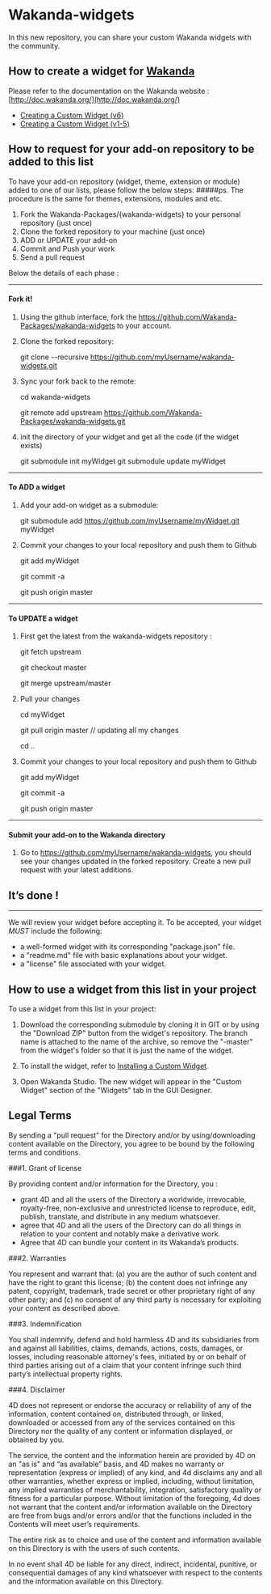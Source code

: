 # Wakanda-widgets

In this new repository, you can share your custom Wakanda widgets with the community.

## How to create a widget for [Wakanda](http://wakanda.org)

Please refer to the documentation on the Wakanda website : [http://doc.wakanda.org/](http://doc.wakanda.org/)

* [Creating a Custom Widget (v6)](http://doc.wakanda.org/Wakanda0.DevBranch/help/Title/en/page3849.html)
* [Creating a Custom Widget (v1-5)](http://doc.wakanda.org/WakandaStudio0/help/Title/en/page2040.html)

## How to request for your add-on repository to be added to this list

To have your add-on repository (widget, theme, extension or module) added to one of our lists, please follow the below steps:
#####ps. The procedure is the same for themes, extensions, modules and etc. 

1. Fork the Wakanda-Packages/{wakanda-widgets} to your personal repository (just once)
2. Clone the forked repository to your machine (just once)
3. ADD or UPDATE your add-on 
4. Commit and Push your work
5. Send a pull request

Below the details of each phase :

***

#### Fork it!

1. Using the github interface, fork the https://github.com/Wakanda-Packages/wakanda-widgets to your account. 

2. Clone the forked repository:

	git clone --recursive https://github.com/myUsername/wakanda-widgets.git


3. Sync your fork back to the remote:


	cd wakanda-widgets
	
	git remote add upstream https://github.com/Wakanda-Packages/wakanda-widgets.git
	
4. init the directory of your widget and get all the code (if the widget exists)
	
	git submodule init myWidget
	git submodule update myWidget

***

#### To ADD a widget 

1. Add your add-on widget as a submodule:

	git submodule add https://github.com/myUsername/myWidget.git myWidget

2. Commit your changes to your local repository and push them to Github

	git add myWidget
	
	git commit -a

	git push origin master
***

#### To UPDATE a widget 

1. First get the latest from the wakanda-widgets repository :


	git fetch upstream 

	git checkout master 

	git merge upstream/master
	
2. Pull your changes 

	cd myWidget
	 
	git pull origin master   // updating all my changes
	
	cd .. 	

3. Commit your changes to your local repository and push them to Github

	git add myWidget
	
	git commit -a

	git push origin master

***

#### Submit your add-on to the Wakanda directory

1. Go to https://github.com/myUsername/wakanda-widgets, you should see your changes updated in the forked repository. Create a new pull request with your latest additions. 

## It’s done !

***

We will review your widget before accepting it. To be accepted, your widget *MUST* include the following:

* a well-formed widget with its corresponding "package.json" file.
* a "readme.md" file with basic explanations about your widget.
* a "license" file associated with your widget.

## How to use a widget from this list in your project
To use a widget from this list in your project:

1. Download the corresponding submodule by cloning it in GIT or by using the "Download ZIP" button from the widget's repository. The branch name is attached to the name of the archive, so remove the "-master" from the widget's folder so that it is just the name of the widget.

2. To install the widget, refer to [Installing a Custom Widget](http://doc.wakanda.org/WakandaStudio0/help/Title/en/page3869.html#1027761).

3. Open Wakanda Studio.
The new widget will appear in the "Custom Widget" section of the "Widgets" tab in the GUI Designer.


## Legal Terms

By sending a "pull request" for the Directory and/or by using/downloading content available on the Directory, you agree to be bound by the following terms and conditions. 

###1. Grant of license

 By providing content and/or information for the Directory, you :

 * grant 4D and all the users of the Directory a worldwide, irrevocable, royalty-free, non-exclusive and unrestricted license to reproduce, edit, publish, translate, and distribute in any medium whatsoever. 
 * agree that 4D and all the users of the Directory can do all things in relation to your content and notably make a derivative work.
 * Agree that 4D can bundle your content in its Wakanda’s products.

###2. Warranties

 You represent and warrant that: (a) you are the author of such content and have the right to grant this license; (b) the content does not infringe any patent, copyright, trademark, trade secret or other proprietary right of any other party; and (c) no consent of any third party is necessary for exploiting your content as described above.

###3. Indemnification

 You shall indemnify, defend and hold harmless 4D and its subsidiaries from and against all liabilities, claims, demands, actions, costs, damages, or losses, including reasonable attorney's fees, initiated by or on behalf of third parties arising out of a claim that your content infringe such third party’s intellectual property rights. 

###4. Disclaimer 

 4D does not represent or endorse the accuracy or reliability of any of the information, content contained on, distributed through, or linked, downloaded or accessed from any of the services contained on this Directory nor the quality of any content or information displayed, or obtained by you. 

 The service, the content and the information herein are provided by 4D on an "as is" and “as available” basis, and 4D makes no warranty or representation (express or implied) of any kind, and 4d disclaims any and all other warranties, whether express or implied, including, without limitation, any implied warranties of merchantability, integration, satisfactory quality or fitness for a particular purpose.  Without limitation of the foregoing, 4d does not warrant that the content and/or information available on the Directory are free from bugs and/or errors and/or that the functions included in the Contents will meet user’s requirements. 

 The entire risk as to choice and use of the content and information available on this Directory is with the users of such contents.

 In no event shall 4D be liable for any direct, indirect, incidental, punitive, or consequential damages of any kind whatsoever with respect to the contents and the information available on this Directory.
